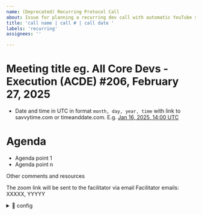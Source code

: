 ```yaml
---
name: (Deprecated) Recurring Protocol Call
about: Issue for planning a recurring dev call with automatic YouTube streams
title: 'call name | call # | call date '
labels: 'recurring'
assignees: ''

---
```


# Meeting title eg. All Core Devs - Execution (ACDE) #206, February 27, 2025

- Date and time in UTC in format `month, day, year, time` with link to savvytime.com or timeanddate.com. E.g. [Jan 16, 2025, 14:00 UTC](https://savvytime.com/converter/utc/jan-16-2025/2pm)

# Agenda

- Agenda point 1
- Agenda point n

Other comments and resources

The zoom link will be sent to the facilitator via email
Facilitator emails: XXXXX, YYYYY

<details> <summary>🤖 config</summary>

- Duration in minutes : XXX
- Recurring meeting : true
- Call series : # Options: acde, acdc, acdt, l2interop, rpc, stateless, epbs, maxeb, focil, simulate, ethproofs, beam
- Occurrence rate : weekly # Options: weekly, bi-weekly, monthly
- Already a Zoom meeting ID : false # Set to true if you bring your own link -- WARNING the bot will not create a zoom ID and a summary or a Youtube video -- (make sure your zoom link meeting is auto recording you'll have to handle this yourself)
- Already on Ethereum Calendar : false # Set to true if this meeting is already on the Ethereum public calendar (will not create calendar event)
- Need YouTube stream links : true # Set to false if you don't want YouTube stream links created
- display zoom link in invite : false # Set to true to add the Zoom link to the Google Calendar invite description


</details>